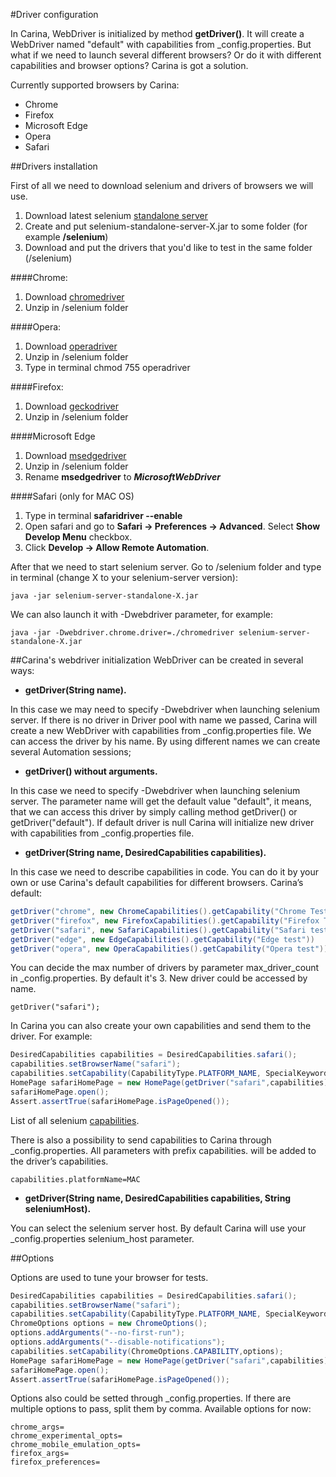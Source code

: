 #Driver configuration

In Carina, WebDriver is initialized by method **getDriver()**.
It will create a WebDriver named "default" with capabilities from _config.properties.
But what if we need to launch several different browsers? Or do it with different capabilities and browser options? Carina is got a solution.

Currently supported browsers by Carina:
- Chrome
- Firefox
- Microsoft Edge
- Opera
- Safari

##Drivers installation

First of all we need to download selenium and drivers of browsers we will use.
1) Download latest selenium [standalone server](https://www.selenium.dev/downloads/)
2) Create and put selenium-standalone-server-X.jar to some folder (for example __/selenium__)
3) Download and put the drivers that you'd like to test in the same folder (/selenium)

####Chrome:
1) Download [chromedriver](http://chromedriver.chromium.org/downloads)
2) Unzip in /selenium folder

####Opera:
1) Download [operadriver](https://github.com/operasoftware/operachromiumdriver/releases?fbclid=IwAR2DEj4cSrsegoKWXkT0yge6Prq6aaVVVWnJDn4bRSrrmwyU7ujfTTBuKn0)
2) Unzip in /selenium folder
3) Type in terminal chmod 755 operadriver

####Firefox:
1) Download [geckodriver](https://github.com/mozilla/geckodriver/releases)
2) Unzip in /selenium folder

####Microsoft Edge
1) Download [msedgedriver](https://developer.microsoft.com/en-us/microsoft-edge/tools/webdriver/#downloads)
2) Unzip in /selenium folder
3) Rename **msedgedriver** to ***MicrosoftWebDriver***

####Safari (only for MAC OS)
1) Type in terminal **safaridriver --enable**
2) Open safari and go to **Safari -> Preferences -> Advanced**. Select **Show Develop Menu** checkbox.
3) Click **Develop -> Allow Remote Automation**.

After that we need to start selenium server.
Go to /selenium folder and type in terminal (change X to your selenium-server version):
```
java -jar selenium-server-standalone-X.jar
```
We can also launch it with -Dwebdriver parameter, for example:
```
java -jar -Dwebdriver.chrome.driver=./chromedriver selenium-server-standalone-X.jar
```

##Carina's webdriver initialization
WebDriver can be created in several ways:

- **getDriver(String name).**

In this case we may need to specify -Dwebdriver when launching selenium server. If there is no driver in Driver pool with name we passed, Carina will create a new WebDriver with capabilities from _config.properties file. We can access the driver by his name. By using different names we can create several Automation sessions;

- **getDriver() without arguments.**

In this case we need to specify -Dwebdriver when launching selenium server. The parameter name will get the default value "default", it means, that we can access this driver by simply calling method getDriver() or getDriver("default"). If default driver is null Carina will initialize new driver with capabilities from _config.properties file.

- **getDriver(String name, DesiredCapabilities capabilities).**

In this case we need to describe capabilities in code. You can do it by your own or use Carina's default capabilities for different browsers. Carina’s default:
```java
getDriver("chrome", new ChromeCapabilities().getCapability("Chrome Test"))
getDriver("firefox", new FirefoxCapabilities().getCapability("Firefox Test"))
getDriver("safari", new SafariCapabilities().getCapability("Safari test"))
getDriver("edge", new EdgeCapabilities().getCapability("Edge test"))
getDriver("opera", new OperaCapabilities().getCapability("Opera test"))
```
You can decide the max number of drivers by parameter max_driver_count in _config.properties. By default it's 3.
New driver could be accessed by name.
```
getDriver("safari");
```
In Carina you can also create your own capabilities and send them to the driver. For example:
``` java
DesiredCapabilities capabilities = DesiredCapabilities.safari();
capabilities.setBrowserName("safari");
capabilities.setCapability(CapabilityType.PLATFORM_NAME, SpecialKeywords.MAC);
HomePage safariHomePage = new HomePage(getDriver("safari",capabilities));
safariHomePage.open();
Assert.assertTrue(safariHomePage.isPageOpened());
```
List of all selenium [capabilities](https://github.com/SeleniumHQ/selenium/wiki/DesiredCapabilities).

There is also a possibility to send capabilities to Carina through _config.properties. All parameters with prefix capabilities. will be added to the driver’s capabilities.
```
capabilities.platformName=MAC
```
- **getDriver(String name, DesiredCapabilities capabilities, String seleniumHost).**

You can select the selenium server host. By default Carina will use your _config.properties selenium_host parameter.

##Options 

Options are used to tune your browser for tests.
``` java
DesiredCapabilities capabilities = DesiredCapabilities.safari();
capabilities.setBrowserName("safari");
capabilities.setCapability(CapabilityType.PLATFORM_NAME, SpecialKeywords.MAC);
ChromeOptions options = new ChromeOptions();
options.addArguments("--no-first-run");
options.addArguments("--disable-notifications");
capabilities.setCapability(ChromeOptions.CAPABILITY,options);
HomePage safariHomePage = new HomePage(getDriver("safari",capabilities));
safariHomePage.open();
Assert.assertTrue(safariHomePage.isPageOpened());
```
Options also could be setted through _config.properties. If there are multiple options to pass, split them by comma. Available options for now:
```
chrome_args=
chrome_experimental_opts=
chrome_mobile_emulation_opts=
firefox_args=
firefox_preferences=
```